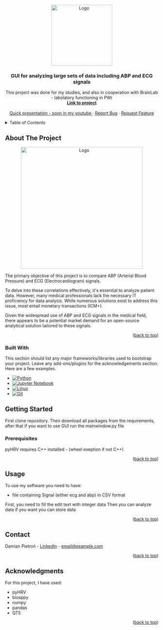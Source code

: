 <!-- PROJECT LOGO -->
<br />
<div align="center">
    <img src="https://github.com/neuropython/pythonSoftwareDevelopmentProject/blob/main/icon.jpg?raw=true" alt="Logo" width="200" height="200">
  </a>

  <h3 align="center">GUI for analyzing large sets of data including ABP and ECG signals</h3>

  <p align="center">
   This project was done for my studies, and also in cooperation with BrainLab - labolatory functioning in PWr
    <br />
    <a href="https://www.brainlab.pwr.edu.pl/program-sonata-18/"><strong>Link to project</strong></a>
    <br />
    <br />
    <a href="">Quick presentation - soon in my youtube </a>
    ·
    <a href="https://github.com/neuropython/pythonSoftwareDevelopmentProject/issues">Report Bug</a>
    ·
    <a href="https://github.com/neuropython/pythonSoftwareDevelopmentProject/issues">Request Feature</a>
  </p>
</div>



<!-- TABLE OF CONTENTS -->
<details>
  <summary>Table of Contents</summary>
  <ol>
    <li>
      <a href="#about-the-project">About The Project</a>
    </li>
    <li>
      <a href="#getting-started">Getting Started</a>
      <ul>
        <li><a href="#prerequisites">Prerequisites</a></li>
      </ul>
    </li>
    <li><a href="#usage">Usage</a></li>
    <li><a href="#roadmap">Roadmap</a></li>
    <li><a href="#license">License</a></li>
    <li><a href="#contact">Contact</a></li>
  </ol>
</details>



<!-- ABOUT THE PROJECT -->
## About The Project

<div align="center">
    <img src="https://github.com/neuropython/pythonSoftwareDevelopmentProject/blob/main/GUI_image.jpg?raw=true" alt="Logo" width="400" height="400">
</div>
    

The primary objective of this project is to compare ABP (Arterial Blood Pressure) and ECG (Electrocardiogram) signals.

To delve into these correlations effectively, it's essential to analyze patient data. However, many medical professionals lack the necessary IT proficiency for data analysis. While numerous solutions exist to address this issue, most entail monetary transactions (ICM+).

Given the widespread use of ABP and ECG signals in the medical field, there appears to be a potential market demand for an open-source analytical solution tailored to these signals.

<p align="right">(<a href="#readme-top">back to top</a>)</p>



### Built With

This section should list any major frameworks/libraries used to bootstrap your project. Leave any add-ons/plugins for the acknowledgements section. Here are a few examples.

* [![Python][Python]][Python-url]
* [![Jupyter Notebook][Jupyter]][Jupyter-url]
* [![Linux][Linux]][Linux-url]
* [![Git][Git]][Git-url]

[Python]: https://upload.wikimedia.org/wikipedia/commons/thumb/c/c3/Python-logo-notext.svg/50px-Python-logo-notext.svg.png
[Jupyter]: https://upload.wikimedia.org/wikipedia/commons/thumb/3/38/Jupyter_logo.svg/50px-Jupyter_logo.svg.png
[Linux]: https://upload.wikimedia.org/wikipedia/commons/thumb/3/35/Tux.svg/50px-Tux.svg.png
[Git]: https://upload.wikimedia.org/wikipedia/commons/thumb/e/e0/Git-logo.svg/50px-Git-logo.svg.png

[Python-url]: https://www.python.org/
[Jupyter-url]: https://jupyter.org/
[Linux-url]: https://www.linux.org/
[Git-url]: https://git-scm.com/

<!-- GETTING STARTED -->
## Getting Started

First clone repository.
Then download all packages from the requirements,
after that if you want to use GUI run the mainwindow.py file 


### Prerequisites

pyHRV requires C++ installed - (wheel exeption if not C++)

<p align="right">(<a href="#readme-top">back to top</a>)</p>



<!-- USAGE EXAMPLES -->
## Usage

To use my software you need to have:
- file containing Signal (either ecg and abp) in CSV format

First, you need to fill the edit text with integer data 
Then you can analyze data 
if you want you can store data


<p align="right">(<a href="#readme-top">back to top</a>)</p>


<!-- CONTACT -->
## Contact

Damian Pietroń - [LinkedIn](https://www.linkedin.com/in/damian-pietro%C5%84-36343826b/) - email@example.com

<p align="right">(<a href="#readme-top">back to top</a>)</p>



<!-- ACKNOWLEDGMENTS -->
## Acknowledgments

For this project, I have used:

- pyHRV
- biosppy
- numpy
- pandas
- QT5

<p align="right">(<a href="#readme-top">back to top</a>)</p>
